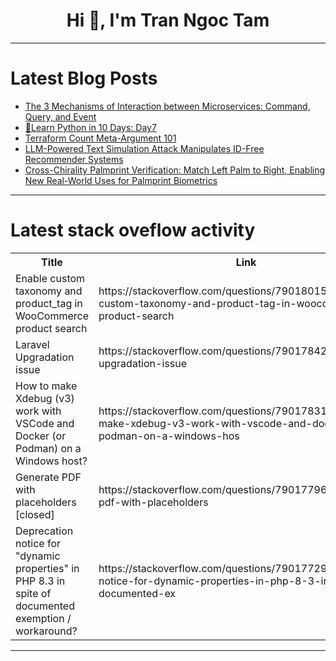 <h1 align="center">Hi 👋, I'm Tran Ngoc Tam</h1>

---

# Latest Blog Posts 
<!-- BLOG-POST-LIST:START -->
- [The 3 Mechanisms of Interaction between Microservices: Command, Query, and Event](https://dev.to/raphaeldelio/the-3-mechanisms-of-interaction-between-microservices-command-query-and-event-5029)
- [🎁Learn Python in 10 Days: Day7](https://dev.to/johnjava/learn-python-in-10-days-day7-2dh6)
- [Terraform Count Meta-Argument 101](https://dev.to/sre_panchanan/terraform-count-meta-argument-101-5fpj)
- [LLM-Powered Text Simulation Attack Manipulates ID-Free Recommender Systems](https://dev.to/mikeyoung44/llm-powered-text-simulation-attack-manipulates-id-free-recommender-systems-3ko8)
- [Cross-Chirality Palmprint Verification: Match Left Palm to Right, Enabling New Real-World Uses for Palmprint Biometrics](https://dev.to/mikeyoung44/cross-chirality-palmprint-verification-match-left-palm-to-right-enabling-new-real-world-uses-for-palmprint-biometrics-30i5)
<!-- BLOG-POST-LIST:END -->

---

# Latest stack oveflow activity
<table>
  <tr><th>Title</th><th>Link</th></tr>
  <!-- STACKOVERFLOW:START --><tr><td>Enable custom taxonomy and product_tag in WooCommerce product search</td><td>https://stackoverflow.com/questions/79018015/enable-custom-taxonomy-and-product-tag-in-woocommerce-product-search</td></tr><tr><td>Laravel Upgradation issue</td><td>https://stackoverflow.com/questions/79017842/laravel-upgradation-issue</td></tr><tr><td>How to make Xdebug &lpar;v3&rpar; work with VSCode and Docker &lpar;or Podman&rpar; on a Windows host?</td><td>https://stackoverflow.com/questions/79017831/how-to-make-xdebug-v3-work-with-vscode-and-docker-or-podman-on-a-windows-hos</td></tr><tr><td>Generate PDF with placeholders [closed]</td><td>https://stackoverflow.com/questions/79017796/generate-pdf-with-placeholders</td></tr><tr><td>Deprecation notice for &quot;dynamic properties&quot; in PHP 8.3 in spite of documented exemption / workaround?</td><td>https://stackoverflow.com/questions/79017729/deprecation-notice-for-dynamic-properties-in-php-8-3-in-spite-of-documented-ex</td></tr><!-- STACKOVERFLOW:END -->
</table>

---


